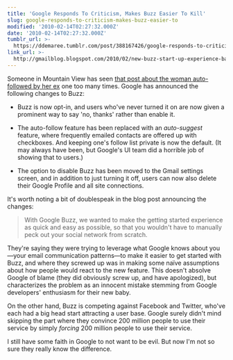 ```yaml
---
title: 'Google Responds To Criticism, Makes Buzz Easier To Kill'
slug: google-responds-to-criticism-makes-buzz-easier-to
modified: '2010-02-14T02:27:32.000Z'
date: '2010-02-14T02:27:32.000Z'
tumblr_url: >-
  https://ddemaree.tumblr.com/post/388167426/google-responds-to-criticism-makes-buzz-easier-to
link_url: >-
  http://gmailblog.blogspot.com/2010/02/new-buzz-start-up-experience-based-on.html
---
```

Someone in Mountain View has seen [that post about the woman auto-followed by her ex](http://fugitivus.wordpress.com/2010/02/11/fuck-you-google/) one too many times. Google has announced the following changes to Buzz:

*   Buzz is now opt-in, and users who've never turned it on are now given a prominent way to say 'no, thanks' rather than enable it.
    
*   The auto-follow feature has been replaced with an _auto-suggest_ feature, where frequently emailed contacts are offered up with checkboxes. And keeping one's follow list private is now the default. (It may always have been, but Google's UI team did a horrible job of showing that to users.)
    
*   The option to disable Buzz has been moved to the Gmail settings screen, and in addition to just turning it off, users can now also delete their Google Profile and all site connections.
    

It's worth noting a bit of doublespeak in the blog post announcing the changes:

> With Google Buzz, we wanted to make the getting started experience as quick and easy as possible, so that you wouldn't have to manually peck out your social network from scratch.

They're saying they were trying to leverage what Google knows about you—your email communication patterns—to make it easier to get started with Buzz, and where they screwed up was in making some naïve assumptions about how people would react to the new feature. This doesn't absolve Google of blame (they did obviously screw up, and have apologized), but characterizes the problem as an innocent mistake stemming from Google developers' enthusiasm for their new baby.

On the other hand, Buzz is competing against Facebook and Twitter, who've each had a big head start attracting a user base. Google surely didn't mind skipping the part where they convince 200 million people to use their service by simply _forcing_ 200 million people to use their service.

I still have some faith in Google to not want to be evil. But now I'm not so sure they really know the difference.
